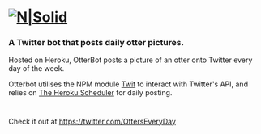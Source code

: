 # [![N|Solid](https://i.imgur.com/ZwK8yWn.png)](https://twitter.com/OttersEveryDay)

### A Twitter bot that posts daily otter pictures. <br />

Hosted on Heroku, OtterBot posts a picture of an otter onto Twitter every day of the week.

Otterbot utilises the NPM module [Twit](https://www.npmjs.com/package/twit) to interact with Twitter's API, and relies on [The Heroku Scheduler](https://devcenter.heroku.com/articles/scheduler) for daily posting.

#

Check it out at https://twitter.com/OttersEveryDay
